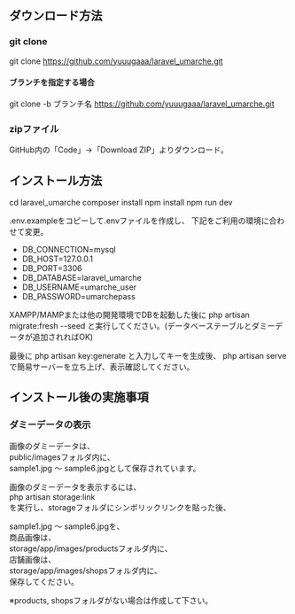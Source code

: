 ## ダウンロード方法

### git clone
git clone https://github.com/yuuugaaa/laravel_umarche.git

#### ブランチを指定する場合
git clone -b ブランチ名 https://github.com/yuuugaaa/laravel_umarche.git

### zipファイル
GitHub内の「Code」->「Download ZIP」よりダウンロード。

## インストール方法

cd laravel_umarche
composer install
npm install
npm run dev

.env.exampleをコピーして.envファイルを作成し、
下記をご利用の環境に合わせて変更。
<ul>
    <li>DB_CONNECTION=mysql</li>
    <li>DB_HOST=127.0.0.1</li>
    <li>DB_PORT=3306</li>
    <li>DB_DATABASE=laravel_umarche</li>
    <li>DB_USERNAME=umarche_user</li>
    <li>DB_PASSWORD=umarchepass</li>
</ul>

XAMPP/MAMPまたは他の開発環境でDBを起動した後に
php artisan migrate:fresh --seed
と実行してください。(データベーステーブルとダミーデータが追加されればOK)

最後に php artisan key:generate と入力してキーを生成後、
php artisan serve で簡易サーバーを立ち上げ、表示確認してください。

## インストール後の実施事項

### ダミーデータの表示
<P>画像のダミーデータは、<br>
public/imagesフォルダ内に、<br>
sample1.jpg 〜 sample6.jpgとして保存されています。</P>

<P>画像のダミーデータを表示するには、<br>
php artisan storage:link<br>
を実行し、storageフォルダにシンボリックリンクを貼った後、</P>

<P>sample1.jpg 〜 sample6.jpgを、<br>
商品画像は、<br>
storage/app/images/productsフォルダ内に、<br>
店舗画像は、<br>
storage/app/images/shopsフォルダ内に、<br>
保存してください。</P>

<P>※products, shopsフォルダがない場合は作成して下さい。</P>
